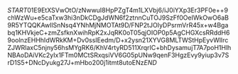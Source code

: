 $START$01E9EtXSVwOtO/zNwwuI8HpPZgT4m1LXVbj6/iJ0iYXp3Er3PF0e++9chWzWu+e5caTxw3hi3nDkCDgJdWN6f2ztnnCuTOJ9SzFf0OeIWkOwO6aB9R5YTQQKAwIlSnNsq4YNhMjNMOTAt9D/FNP2tJOIyDPsrmVrR45x+w4Bgabq1KHVkjeC+zmZsfknXwihRpK2xJqRK0oT05qjOIOP0p5AgCHGXcsRRddH69oolnzEHHhIdWRkKM+Dv0ssIEedm/D+x2ysn21XYVG8MLTWStHpEyvWlIrcZJWRlaxC5njny56hsMYgRK6/KhV4rtyRD511XrqrIC+bhDysamujT7A7poH1HlhNBAoDAiVKc2yIx1FTm0MCtSRxqsiVV6G05pUNw9qenF3HgzEvy9yiup3v7SrD1S5+DNcDyukg27J+mHbo200j1itmt8utoENz$END$